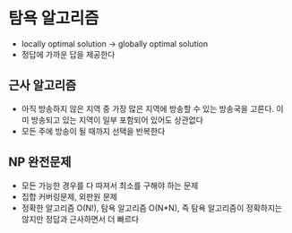 # 탐욕 알고리즘
- locally optimal solution -> globally optimal solution
- 정답에 가까운 답을 제공한다

## 근사 알고리즘
- 아직 방송하지 않은 지역 중 가장 많은 지역에 방송할 수 있는 방송국을 고른다. 이미 방송되고 있는 지역이 일부 포함되어 있어도 상관없다
- 모든 주에 방송이 될 때까지 선택을 반복한다

## NP 완전문제
- 모든 가능한 경우를 다 따져서 최소를 구해야 하는 문제
- 집합 커버링문제, 외판원 문제
- 정확한 알고리즘 O(N!), 탐욕 알고리즘 O(N*N), 즉 탐욕 알고리즘이 정확하지는 않지만 정답과 근사하면서 더 빠르다